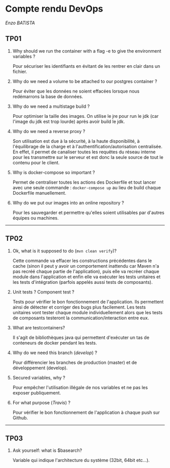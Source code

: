 # Compte rendu DevOps
*Enzo BATISTA*

## TP01

    
1. Why should we run the container with a flag -e to give the environment variables ?

    Pour sécuriser les identifiants en évitant de les rentrer en clair dans un fichier.

2. Why do we need a volume to be attached to our postgres container ?

    Pour éviter que les données ne soient effacées lorsque nous redémarrons la base de données.

3. Why do we need a multistage build ?

    Pour optimiser la taille des images.
    On utilise le jre pour run le jdk (car l'image du jdk est trop lourde) après avoir build le jdk.

4. Why do we need a reverse proxy ?
    
    Son utilisation est due à la sécurité, à la haute disponibilité, à l'équilibrage de la charge et à l'authentification/autorisation centralisée. En effet, il permet de canaliser toutes les requêtes du réseau interne pour les transmettre sur le serveur et est donc la seule source de tout le contenu pour le client.

5. Why is docker-compose so important ?

    Permet de centraliser toutes les actions des Dockerfile et tout lancer avec une seule commande : `docker-compose up` au lieu de build chaque Dockerfile manuellement.

6. Why do we put our images into an online repository ?

    Pour les sauvegarder et permettre qu'elles soient utilisables par d'autres équipes ou machines.

---

## TP02


1. Ok, what is it supposed to do (`mvn clean verify`)?

    Cette commande va effacer les constructions précédentes dans le cache (sinon il peut y avoir un comportement inattendu car Maven n'a pas recréé chaque partie de l'application), puis elle va recréer chaque module dans l'application et enfin elle va exécuter les tests unitaires et les tests d'intégration (parfois appelés aussi tests de composants).


2. Unit tests ? Component test ?

    Tests pour vérifier le bon fonctionnement de l'application. Ils permettent ainsi de détecter et corriger des bugs plus facilement. Les tests unitaires vont tester chaque module individuellement alors que les tests de composants testeront la communication/interaction entre eux.

3. What are testcontainers?

    Il s'agit de bibliothèques java qui permettent d'exécuter un tas de conteneurs de docker pendant les tests.

4. Why do we need this branch (*develop*) ?
    
    Pour différencier les branches de production (master) et de développement (develop).

5. Secured variables, why ?

    Pour empêcher l'utilisation illégale de nos variables et ne pas les exposer publiquement.

6. For what purpose (*Travis*) ?
    
    Pour vérifier le bon fonctionnement de l'application à chaque push sur Github.

---

## TP03

1. Ask yourself: what is $basearch?

    Variable qui indique l'architecture du système (32bit, 64bit etc...).
